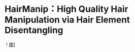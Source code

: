 # HairManip：High Quality Hair Manipulation via Hair Element Disentangling
！[图1](https://github.com/Zlin0530/HairManip/blob/main/images/fig1.jpg)
